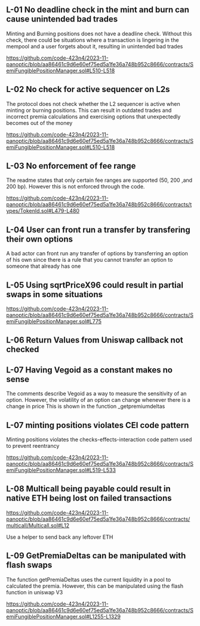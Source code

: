 ## L-01 No deadline check in the mint and burn can cause unintended bad trades
Minting and Burning positions does not have a deadline check. Without this check, there could be situations where a transaction is lingering in the mempool and a user forgets about it, resulting in unintended bad trades

https://github.com/code-423n4/2023-11-panoptic/blob/aa86461c9d6e60ef75ed5a1fe36a748b952c8666/contracts/SemiFungiblePositionManager.sol#L510-L518

## L-02 No check for active sequencer on L2s 
The protocol does not check whether the L2 sequencer is active when minting or burning positions. This can result in outdated trades and incorrect premia calculations and exercising options that unexpectedly becomes out of the money 

https://github.com/code-423n4/2023-11-panoptic/blob/aa86461c9d6e60ef75ed5a1fe36a748b952c8666/contracts/SemiFungiblePositionManager.sol#L510-L518

## L-03 No enforcement of fee range 
The readme states that only certain fee ranges are supported (50, 200 ,and 200 bp). However this is not enforced through the code. 

https://github.com/code-423n4/2023-11-panoptic/blob/aa86461c9d6e60ef75ed5a1fe36a748b952c8666/contracts/types/TokenId.sol#L479-L480





## L-04 User can front run a transfer by transfering their own options
A bad actor can front run any transfer of options by transferring an option of his own since there is a rule that you cannot transfer an option to someone that already has one 


## L-05 Using sqrtPriceX96 could result in partial swaps in some situations

https://github.com/code-423n4/2023-11-panoptic/blob/aa86461c9d6e60ef75ed5a1fe36a748b952c8666/contracts/SemiFungiblePositionManager.sol#L775




## L-06 Return Values from Uniswap callback not checked 


## L-07 Having Vegoid as a constant makes no sense 
The comments describe Vegoid as a way to measure the sensitivity of an option. However, the volatility of an option can change whenever there is a change in price
This is shown in the function _getpremiumdeltas


## L-07 minting positions violates CEI code pattern
Minting positions violates the checks-effects-interaction code pattern used to prevent reentrancy

https://github.com/code-423n4/2023-11-panoptic/blob/aa86461c9d6e60ef75ed5a1fe36a748b952c8666/contracts/SemiFungiblePositionManager.sol#L519-L533

## L-08 Multicall being payable could result in native ETH being lost on failed transactions

https://github.com/code-423n4/2023-11-panoptic/blob/aa86461c9d6e60ef75ed5a1fe36a748b952c8666/contracts/multicall/Multicall.sol#L12

Use a helper to send back any leftover ETH


## L-09 GetPremiaDeltas can be manipulated with flash swaps

The function getPremiaDeltas uses the current liquidity in a pool to calculated the premia. However, this can be manipulated using the flash function in uniswap V3

https://github.com/code-423n4/2023-11-panoptic/blob/aa86461c9d6e60ef75ed5a1fe36a748b952c8666/contracts/SemiFungiblePositionManager.sol#L1255-L1329



